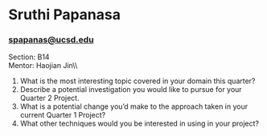 # Sruthi Papanasa 
### spapanas@ucsd.edu

Section: B14\
Mentor: Haojian Jin\\\

 1. What is the most interesting topic covered in your domain this quarter?
 2. Describe a potential investigation you would like to pursue for your Quarter 2 Project.
 3. What is a potential change you’d make to the approach taken in your current Quarter 1 Project?
 4. What other techniques would you be interested in using in your project?

